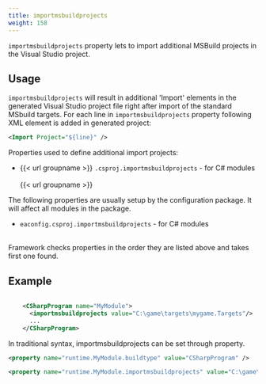 ```yaml
---
title: importmsbuildprojects
weight: 158
---
```


 `importmsbuildprojects` property lets to import additional MSBuild projects in the Visual Studio project.

## Usage ##

 `importmsbuildprojects` will result in additional &#39;Import&#39; elements in the generated Visual Studio project file right
after import of the standard MSbuild targets. For each line in `importmsbuildprojects` property following XML element is added
in generated project:


```xml
<Import Project="${line}" />
```
Properties used to define additional import projects:

 - {{< url groupname >}} `.csproj.importmsbuildprojects` - for C# modules<br><br>{{< url groupname >}} 

The following properties are usually setup by the configuration package.
It will affect all modules in the package.

 - `eaconfig.csproj.importmsbuildprojects` - for C# modules<br><br>

Framework checks properties in the order they are listed above and takes first one found.

## Example ##


```xml

    <CSharpProgram name="MyModule">
      <importmsbuildprojects value="C:\game\targets\mygame.Targets"/>
      ...
    </CSharpProgram>

```
In traditional syntax, importmsbuildprojects can be set through property.


```xml
<property name="runtime.MyModule.buildtype" value="CSharpProgram" />

<property name="runtime.MyModule.importmsbuildprojects" value="C:\game\targets\mygame.Targets"/>
```
